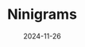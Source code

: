 ---
title: "Ninigrams"
date: "2024-11-26"
summary: "A daily nonogram app that can be launched directly within Reddit. Created with [Peter Sushko](https://peter-sushko.github.io/)."
featured: true
external_link: "https://www.reddit.com/r/ninigrams/"
image:
  caption: ""
---